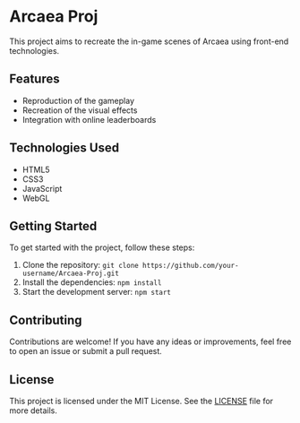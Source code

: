 # Arcaea Proj

This project aims to recreate the in-game scenes of Arcaea using front-end technologies.

## Features

- Reproduction of the gameplay 
- Recreation of the visual effects
- Integration with online leaderboards

## Technologies Used

- HTML5
- CSS3
- JavaScript
- WebGL

## Getting Started

To get started with the project, follow these steps:

1. Clone the repository: `git clone https://github.com/your-username/Arcaea-Proj.git`
2. Install the dependencies: `npm install`
3. Start the development server: `npm start`

## Contributing

Contributions are welcome! If you have any ideas or improvements, feel free to open an issue or submit a pull request.

## License

This project is licensed under the MIT License. See the [LICENSE](./LICENSE) file for more details.

